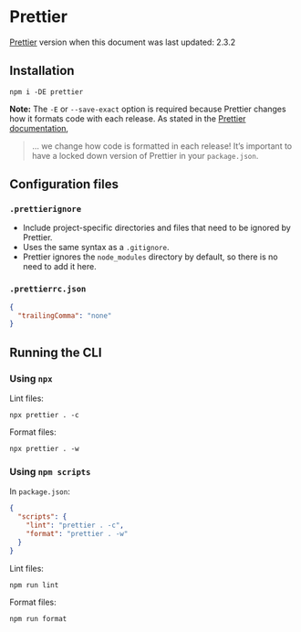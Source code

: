 # Prettier

[Prettier](https://prettier.io/docs/en/index.html) version when this document was last updated: 2.3.2

## Installation

```console
npm i -DE prettier
```

**Note:** The `-E` or `--save-exact` option is required because Prettier changes how it formats code with each release. As stated in the [Prettier documentation](https://prettier.io/docs/en/install.html),

> ... we change how code is formatted in each release! It’s important to have a locked down version of Prettier in your `package.json`.

## Configuration files

### `.prettierignore`

- Include project-specific directories and files that need to be ignored by Prettier.
- Uses the same syntax as a `.gitignore`.
- Prettier ignores the `node_modules` directory by default, so there is no need to add it here.

### `.prettierrc.json`

```json
{
  "trailingComma": "none"
}
```

## Running the CLI

### Using `npx`

Lint files:

```console
npx prettier . -c
```

Format files:

```console
npx prettier . -w
```

### Using `npm scripts`

In `package.json`:

```json
{
  "scripts": {
    "lint": "prettier . -c",
    "format": "prettier . -w"
  }
}
```

Lint files:

```console
npm run lint
```

Format files:

```console
npm run format
```
